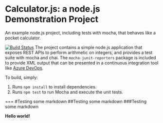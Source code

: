 Calculator.js: a node.js Demonstration Project
==============================================
An example node.js project, including tests with mocha, that behaves like
a pocket calculator.

[![Build Status](https://dev.azure.com/mathijswillems880617/Configuring%20Agent%20Pools%20and%20Understanding%20Pipeline%20Styles/_apis/build/status/Mataisu.calculator?branchName=refs%2Fpull%2F1%2Fmerge)](https://dev.azure.com/mathijswillems880617/Configuring%20Agent%20Pools%20and%20Understanding%20Pipeline%20Styles/_build/latest?definitionId=5&branchName=refs%2Fpull%2F1%2Fmerge)
The project contains a simple node.js application that exposes REST APIs
to perform arithmetic on integers, and provides a test suite with mocha
and chai.  The `mocha-junit-reporters` package is included to provide XML
output that can be presented in a continuous integration tool like
[Azure DevOps](https://azure.com/devops).

To build, simply:

1. Runs `npm install` to install dependencies.
2. Runs `npm test` to run Mocha and execute the unit tests.

===
#Testing some markdown
##Testing some markdown
###Testing some markdown

**Hello world!**
